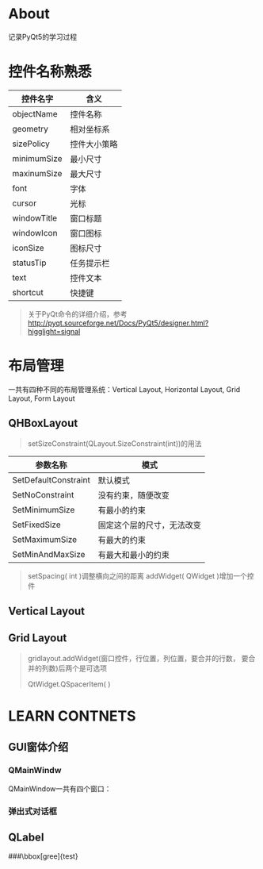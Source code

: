 # About
记录PyQt5的学习过程
# 控件名称熟悉
| 控件名字 | 含义 | 
| -|-|
| objectName | 控件名称 |
| geometry | 相对坐标系 |
| sizePolicy | 控件大小策略 | 
| minimumSize | 最小尺寸 |
| maxinumSize | 最大尺寸 |
| font | 字体 |
| cursor | 光标 |
| windowTitle | 窗口标题 |
| windowIcon | 窗口图标 |
| iconSize | 图标尺寸 |
| statusTip | 任务提示栏 |
| text | 控件文本 |
| shortcut | 快捷键 |
> 关于PyQt命令的详细介绍，参考<http://pyqt.sourceforge.net/Docs/PyQt5/designer.html?higglight=signal>

# 布局管理
一共有四种不同的布局管理系统：Vertical Layout, Horizontal Layout, Grid Layout, Form Layout
## QHBoxLayout
> setSizeConstraint(QLayout.SizeConstraint(int))的用法

| 参数名称 | 模式 |
| - | - |
| SetDefaultConstraint | 默认模式 |
| SetNoConstraint| 没有约束，随便改变 |
| SetMinimumSize| 有最小的约束 |
| SetFixedSize| 固定这个层的尺寸，无法改变 |
| SetMaximumSize| 有最大的约束 |
| SetMinAndMaxSize | 有最大和最小的约束 |

> setSpacing( int )调整横向之间的距离
> addWidget( QWidget )增加一个控件



## Vertical Layout

## Grid Layout
> gridlayout.addWidget(窗口控件，行位置，列位置，要合并的行数， 要合并的列数)后两个是可选项
> 
> QtWidget.QSpacerItem(  )

# LEARN CONTNETS
## GUI窗体介绍
### QMainWindw
QMainWindow一共有四个窗口：

### 弹出式对话框

## QLabel

###\bbox[gree]{test}
